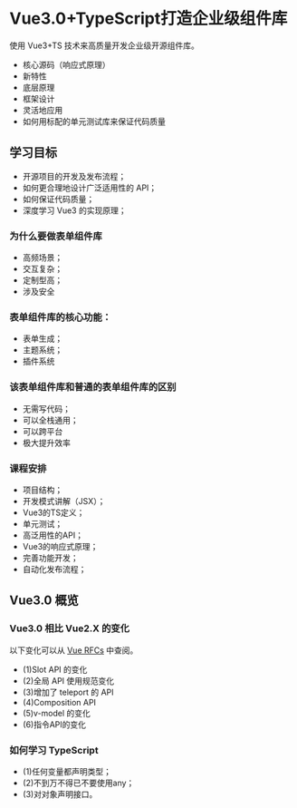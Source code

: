 # Vue3.0+TypeScript打造企业级组件库

使用 Vue3+TS 技术来高质量开发企业级开源组件库。

* 核心源码（响应式原理）
* 新特性
* 底层原理
* 框架设计
* 灵活地应用
* 如何用标配的单元测试库来保证代码质量

## 学习目标

* 开源项目的开发及发布流程；
* 如何更合理地设计广泛适用性的 API；
* 如何保证代码质量；
* 深度学习 Vue3 的实现原理；

### 为什么要做表单组件库

* 高频场景；
* 交互复杂；
* 定制型高；
* 涉及安全

### 表单组件库的核心功能：

* 表单生成；
* 主题系统；
* 插件系统

### 该表单组件库和普通的表单组件库的区别

* 无需写代码；
* 可以全栈通用；
* 可以跨平台
* 极大提升效率

### 课程安排

* 项目结构；
* 开发模式讲解（JSX）；
* Vue3的TS定义；
* 单元测试；
* 高泛用性的API；
* Vue3的响应式原理；
* 完善功能开发；
* 自动化发布流程；


## Vue3.0 概览

### Vue3.0 相比 Vue2.X 的变化 

以下变化可以从 [Vue RFCs](https://github.com/vuejs/rfcs/tree/master/active-rfcs) 中查阅。

* (1)Slot API 的变化
* (2)全局 API 使用规范变化
* (3)增加了 teleport 的 API
* (4)Composition API
* (5)v-model 的变化
* (6)指令API的变化

### 如何学习 TypeScript

* (1)任何变量都声明类型；
* (2)不到万不得已不要使用any；
* (3)对对象声明接口。
